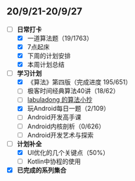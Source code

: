 ## 20/9/21-20/9/27
- [ ] **日常打卡**
  - [x] 一道算法题（19/1763）
  - [x] 7点起床
  - [x] 下周的计划安排
  - [x] 本周计划总结
- [ ] **学习计划**
  - [x] 《算法》第四版（完成进度 195/651）
  - [ ] 极客时间经典算法40讲（18/62）
  - [ ] [labuladong 的算法小抄](https://labuladong.gitbook.io/algo/)
  - [x] 玩Android每日一题（2/109）
  - [ ] Android开发高手课 
  - [ ] Android内核剖析（0/626）
  - [ ] Android开发艺术与探索
- [ ] **计划补全**
   - [x] UI优化的几个关键点（50%）
   - [ ] Kotlin中协程的使用
- [x] **已完成的系列集合**